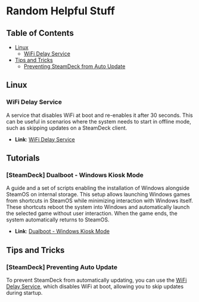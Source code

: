 # Random Helpful Stuff

## Table of Contents
- [Linux](#linux)
  - [WiFi Delay Service](#wifi-delay-service)
- [Tips and Tricks](#tips-and-tricks)
  - [Preventing SteamDeck from Auto Update](#steamdeck-preventing-auto-update)
  
## Linux

### WiFi Delay Service
A service that disables WiFi at boot and re-enables it after 30 seconds. This can be useful in scenarios where the system needs to start in offline mode, such as skipping updates on a SteamDeck client.
- **Link**: [WiFi Delay Service](linux/wifi_delay_service/)

## Tutorials

### [SteamDeck] Dualboot - Windows Kiosk Mode  
A guide and a set of scripts enabling the installation of Windows alongside SteamOS on internal storage. This setup allows launching Windows games from shortcuts in SteamOS while minimizing interaction with Windows itself. These shortcuts reboot the system into Windows and automatically launch the selected game without user interaction. When the game ends, the system automatically returns to SteamOS.  
- **Link**: [Dualboot - Windows Kiosk Mode](SteamDeck/dualboot_windows_kiosk)

## Tips and Tricks

### [SteamDeck] Preventing Auto Update
To prevent SteamDeck from automatically updating, you can use the [WiFi Delay Service](linux/wifi_delay_service/), which disables WiFi at boot, allowing you to skip updates during startup.
